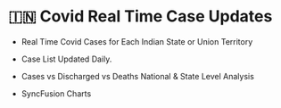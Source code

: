 # 🇮🇳 Covid Real Time Case Updates 

* Real Time Covid Cases for Each Indian State or Union Territory

* Case List Updated Daily.

* Cases vs Discharged vs Deaths National & State Level Analysis

* SyncFusion Charts